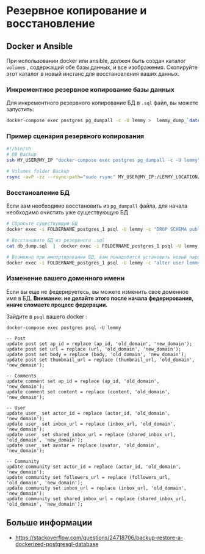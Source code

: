 # Резервное копирование и восстановление

## Docker и Ansible

При использовании docker или ansible, должен быть создан каталог `volumes` , содержащий обе базы данных, и все изображения. Скопируйте этот каталог в новый инстанс для восстановления ваших данных.

### Инкрементное резервное копирование базы данных

Для инкрементного резервного копирование БД в `.sql` файл, вы можете запустить: 

```bash
docker-compose exec postgres pg_dumpall -c -U lemmy >  lemmy_dump_`date +%Y-%m-%d"_"%H_%M_%S`.sql
```
### Пример сценария резервного копирования

```bash
#!/bin/sh
# DB Backup
ssh MY_USER@MY_IP "docker-compose exec postgres pg_dumpall -c -U lemmy" >  ~/BACKUP_LOCATION/INSTANCE_NAME_dump_`date +%Y-%m-%d"_"%H_%M_%S`.sql

# Volumes folder Backup
rsync -avP -zz --rsync-path="sudo rsync" MY_USER@MY_IP:/LEMMY_LOCATION/volumes ~/BACKUP_LOCATION/FOLDERNAME
```

### Восстановление БД

Если вам необходимо восстановить из `pg_dumpall` файла, для начала необходимо очистить уже существующую БД

```bash
# Сбросьте существующую БД
docker exec -i FOLDERNAME_postgres_1 psql -U lemmy -c "DROP SCHEMA public CASCADE; CREATE SCHEMA public;"

# Восстановите БД из резервного .sql 
cat db_dump.sql  |  docker exec -i FOLDERNAME_postgres_1 psql -U lemmy # restores the db

# Возможно при импортировании БД, вам понадобится установить новый пароль, отличающийся от предыдущего.
docker exec -i FOLDERNAME_postgres_1 psql -U lemmy -c "alter user lemmy with password 'bleh'"
```

### Изменение вашего доменного имени

Если вы еще не федерируетесь, вы можете изменить свое доменное имя в БД. **Внимание: не делайте этого после начала федерирования, иначе сломаете процесс федерации.**

Зайдите в `psql` вашего docker : 

`docker-compose exec postgres psql -U lemmy`

```
-- Post
update post set ap_id = replace (ap_id, 'old_domain', 'new_domain');
update post set url = replace (url, 'old_domain', 'new_domain');
update post set body = replace (body, 'old_domain', 'new_domain');
update post set thumbnail_url = replace (thumbnail_url, 'old_domain', 'new_domain');

-- Comments
update comment set ap_id = replace (ap_id, 'old_domain', 'new_domain');
update comment set content = replace (content, 'old_domain', 'new_domain');

-- User
update user_ set actor_id = replace (actor_id, 'old_domain', 'new_domain');
update user_ set inbox_url = replace (inbox_url, 'old_domain', 'new_domain');
update user_ set shared_inbox_url = replace (shared_inbox_url, 'old_domain', 'new_domain');
update user_ set avatar = replace (avatar, 'old_domain', 'new_domain');

-- Community
update community set actor_id = replace (actor_id, 'old_domain', 'new_domain');
update community set followers_url = replace (followers_url, 'old_domain', 'new_domain');
update community set inbox_url = replace (inbox_url, 'old_domain', 'new_domain');
update community set shared_inbox_url = replace (shared_inbox_url, 'old_domain', 'new_domain');

```

## Больше информации

- https://stackoverflow.com/questions/24718706/backup-restore-a-dockerized-postgresql-database
